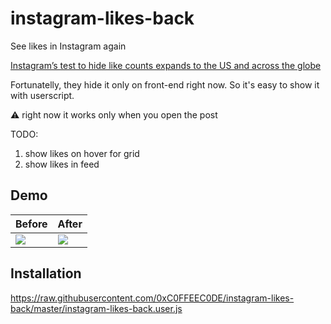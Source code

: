 # instagram-likes-back
See likes in Instagram again

[Instagram’s test to hide like counts expands to the US and across the globe](https://www.theverge.com/2019/11/14/20964865/instagram-test-hide-like-counts-expands-us-globally)

Fortunatelly, they hide it only on front-end right now. So it's easy to show it with userscript.

⚠️ right now it works only when you open the post

TODO:
1. show likes on hover for grid
2. show likes in feed

## Demo

| Before | After |
|-|-|
| ![](https://i.imgur.com/E00v5es.png) | ![](https://i.imgur.com/blZpxWF.png) |

## Installation
https://raw.githubusercontent.com/0xC0FFEEC0DE/instagram-likes-back/master/instagram-likes-back.user.js
